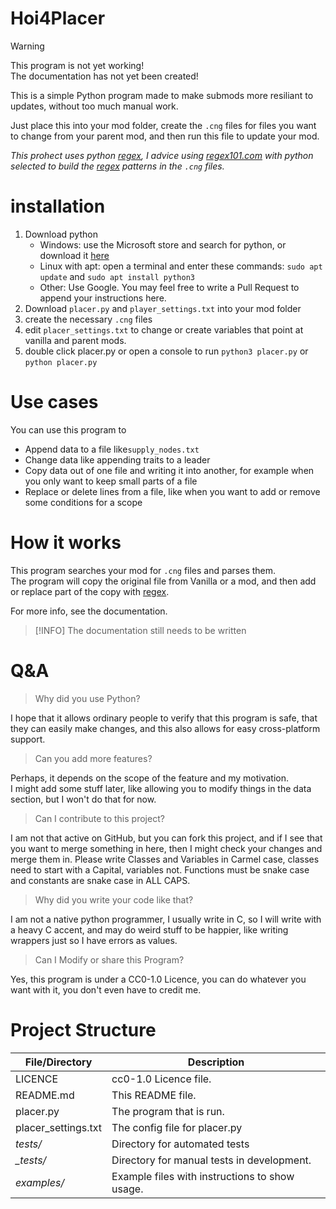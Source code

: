 # Hoi4Placer

> [!WARNING]
> This program is not yet working!  
> The documentation has not yet been created!

This is a simple Python program made to make submods more resiliant to updates, without too much manual work.  

Just place this into your mod folder, create the `.cng` files for files you want to change from your parent mod, and then run this file to update your mod.

*This prohect uses python [regex](https://regextutorial.org/), I advice using [regex101.com](https://regex101.com/) with python selected to build the [regex](https://regextutorial.org/) patterns in the `.cng` files.*

# installation

1. Download python
	* Windows: use the Microsoft store and search for python, or download it [here](https://www.python.org/downloads/)
	* Linux with apt: open a terminal and enter these commands: `sudo apt update` and `sudo apt install python3` 
	* Other: Use Google. You may feel free to write a Pull Request to append your instructions here.
2. Download `placer.py` and `player_settings.txt` into your mod folder
3. create the necessary `.cng` files
4. edit `placer_settings.txt` to change or create variables that point at vanilla and parent mods.
5. double click placer.py or open a console to run `python3 placer.py` or `python placer.py`

# Use cases

You can use this program to
* Append data to a file like`supply_nodes.txt`
* Change data like appending traits to a leader
* Copy data out of one file and writing it into another, for example when you only want to keep small parts of a file
* Replace or delete lines from a file, like when you want to add or remove some conditions for a scope

# How it works

This program searches your mod for `.cng` files and parses them.  
The program will copy the original file from Vanilla or a mod, and then add or replace part of the copy with [regex](https://regextutorial.org/).  

For more info, see the documentation.
> [!INFO]
> The documentation still needs to be written

# Q&A

> Why did you use Python?

I hope that it allows ordinary people to verify that this program is safe, that they can easily make changes, and this also allows for easy cross-platform support.  

> Can you add more features?

Perhaps, it depends on the scope of the feature and my motivation.  
I might add some stuff later, like allowing you to modify things in the data section, but I won't do that for now.

> Can I contribute to this project?

I am not that active on GitHub, but you can fork this project, and if I see that you want to merge something in here, then I might check your changes and merge them in.
Please write Classes and Variables in Carmel case, classes need to start with a Capital, variables not. Functions must be snake case and constants are snake case in ALL CAPS.

> Why did you write your code like that?

I am not a native python programmer, I usually write in C, so I will write with a heavy C accent, and may do weird stuff to be happier, like writing wrappers just so I have errors as values.

> Can I Modify or share this Program?

Yes, this program is under a CC0-1.0 Licence, you can do whatever you want with it, you don't even have to credit me.

# Project Structure

| File/Directory      | Description                                    |
|---------------------|------------------------------------------------|
| LICENCE             | cc0-1.0 Licence file.                          |
| README.md           | This README file.                              |
| placer.py           | The program that is run.                       |
| placer_settings.txt | The config file for placer.py                  |
| *tests/*            | Directory for automated tests                  |
| *_tests/*           | Directory for manual tests in development.     |
| *examples/*         | Example files with instructions to show usage. |